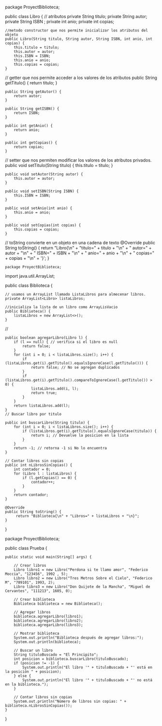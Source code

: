 package ProyectBiblioteca;


public class Libro {
    // atributos 
    private String titulo;
    private String autor;
    private String ISBN ;
    private int anio;
    private int copias;

    //metodo constructor que nos permite inicializar los atributos del objeto
    public Libro(String titulo, String autor, String ISBN, int anio, int copias) {
        this.titulo = titulo;
        this.autor = autor;
        this.ISBN = ISBN;
        this.anio = anio;
        this.copias = copias;
    }
// getter que nos permite acceder a los valores de los atributos
    public String getTitulo() {
        return titulo;
    }

    public String getAutor() {
        return autor;
    }

    public String getISBN() {
        return ISBN;
    }

    public int getAnio() {
        return anio;
    }

    public int getCopias() {
        return copias;
    }
// setter que nos permiten modificar los valores de los atributos privados.
    public void setTitulo(String titulo) {
        this.titulo = titulo;
    }

    public void setAutor(String autor) {
        this.autor = autor;
    }

    public void setISBN(String ISBN) {
        this.ISBN = ISBN;
    }

    public void setAnio(int anio) {
        this.anio = anio;
    }

    public void setCopias(int copias) {
        this.copias = copias;
    }
// toString convierte en un objeto en una cadena de texto
    @Override
    public String toString() {
        return "Libro{\n" + 
           "titulo=" + titulo + "\n" + 
           " autor=" + autor + "\n" + 
           " ISBN=" + ISBN + "\n" + 
           " anio=" + anio + "\n" + 
           " copias=" + copias + "\n" + 
           '}';
    }

    package ProyectBiblioteca;

import java.util.ArrayList;

public class Biblioteca {

    // usamos un ArrayList llamado ListaLibros para almecenar libros.
    private ArrayList<Libro> listaLibros;

    //inicializa la lista de un libro como ArrayLisVacio
    public Biblioteca() {
        listaLibros = new ArrayList<>();
    }
//

    public boolean agregarLibro(Libro l) {
        if (l == null) { // verifica si el libro es null
            return false;
        }
        for (int i = 0; i < listaLibros.size(); i++) {
            if (listaLibros.get(i).getTitulo().equalsIgnoreCase(l.getTitulo())) {
                return false; // No se agregan duplicados
            }
            if (listaLibros.get(i).getTitulo().compareToIgnoreCase(l.getTitulo()) > 0) {
                listaLibros.add(i, l);
                return true;
            }
        }
        return listaLibros.add(l);
    }
    // Buscar libro por titulo

    public int buscarLibro(String titulo) {
        for (int i = 0; i < listaLibros.size(); i++) {
            if (listaLibros.get(i).getTitulo().equalsIgnoreCase(titulo)) {
                return i; // Devuelve la posicion en la lista
            }
        }
        return -1; // retorna -1 si No lo encuentra
    }

    // Contar libros sin copias
    public int nLibrosSinCopias() {
        int contador = 0;
        for (Libro l : listaLibros) {
            if (l.getCopias() == 0) {
                contador++;
            }
        }
        return contador;
    }

    @Override
    public String toString() {
         return "Biblioteca{\n" + "Libros=" + listaLibros + "\n}";
    }
}

package ProyectBiblioteca;

public class Prueba {

    public static void main(String[] args) {

        // Crear libros
        Libro libro1 = new Libro("Perdona si te llamo amor", "Federico Moccia", "123456", 1992 , 5);
        Libro libro2 = new Libro("Tres Metros Sobre el Cielo", "Federico M", "789101", 1993, 2);
        Libro libro3 = new Libro("Don Quijote de la Mancha", "Miguel de Cervantes", "111213", 1605, 0);

        // Crear biblioteca
        Biblioteca biblioteca = new Biblioteca();

        // Agregar libros
        biblioteca.agregarLibro(libro1);
        biblioteca.agregarLibro(libro2);
        biblioteca.agregarLibro(libro3);

        // Mostrar biblioteca
        System.out.println("Biblioteca después de agregar libros:");
        System.out.println(biblioteca);

        // Buscar un libro
        String tituloBuscado = "El Principito";
        int posicion = biblioteca.buscarLibro(tituloBuscado);
        if (posicion != -1) {
            System.out.println("El libro '" + tituloBuscado + "' está en la posición " + posicion);
        } else {
            System.out.println("El libro '" + tituloBuscado + "' no está en la biblioteca.");
        }

        // Contar libros sin copias
        System.out.println("Número de libros sin copias: " + biblioteca.nLibrosSinCopias());
    }
}

    
